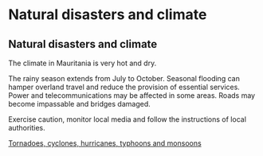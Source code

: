 # Natural disasters and climate

## Natural disasters and climate

The climate in Mauritania is very hot and dry.

The rainy season extends from July to October. Seasonal flooding can hamper overland travel and reduce the provision of essential services. Power and telecommunications may be affected in some areas. Roads may become impassable and bridges damaged.

Exercise caution, monitor local media and follow the instructions of local authorities.

[Tornadoes, cyclones, hurricanes, typhoons and monsoons](https://travel.gc.ca/travelling/health-safety/hurricanes-typhoons-cyclones-monsoons)